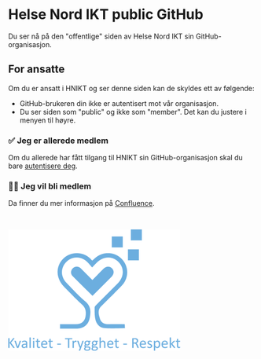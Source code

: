 <!--

███    ███     ██████     ████████    ██████     
████  ████    ██    ██       ██       ██   ██    
██ ████ ██    ██    ██       ██       ██   ██    
██  ██  ██    ██    ██       ██       ██   ██    
██      ██ ██  ██████  ██    ██    ██ ██████  ██  Message of the Day

Dette er den meldingen som vises på vår public facing GitHub-profil.

Siden skal kun redigeres av tjenesteteamet ansvarlig for GitHub. 

Se https://docs.helsenord.no/x/zr1RI

Veiledning for Markdown
  https://docs.github.com/github/writing-on-github/getting-started-with-writing-and-formatting-on-github/basic-writing-and-formatting-syntax
-->


# Helse Nord IKT public GitHub
Du ser nå på den "offentlige" siden av Helse Nord IKT sin GitHub-organisasjon.

## For ansatte
Om du er ansatt i HNIKT og ser denne siden kan de skyldes ett av følgende:

* GitHub-brukeren din ikke er autentisert mot vår organisasjon.
* Du ser siden som "public" og ikke som "member". Det kan du justere i menyen til høyre.

### ✅ Jeg er allerede medlem
Om du allerede har fått tilgang til HNIKT sin GitHub-organisasjon skal du bare [autentisere deg](https://github.com/orgs/HNIKT/sso).

### 🙋‍♀️ Jeg vil bli medlem
Da finner du mer informasjon på [Confluence](https://docs.helsenord.no/x/zr1RI).

<br />

![Helse Nord IKT sine verdier er Kvalitet, Trygghet og Respekt.](profile/Verdier_pos.png)
